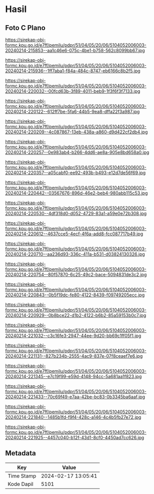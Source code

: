 # Hasil

## Foto C Plano

https://sirekap-obj-formc.kpu.go.id/e7ff/pemilu/pdpr/51/04/05/20/06/5104052006003-20240214-215853--aa1c46e6-075c-4be1-b758-562c8099bb67.jpg

https://sirekap-obj-formc.kpu.go.id/e7ff/pemilu/pdpr/51/04/05/20/06/5104052006003-20240214-215936--1ff7aba1-f84a-484c-8747-eb6166c8b2f5.jpg

https://sirekap-obj-formc.kpu.go.id/e7ff/pemilu/pdpr/51/04/05/20/06/5104052006003-20240214-220032--00fcd63b-3f89-4011-beb9-1f3f6f3f7133.jpg

https://sirekap-obj-formc.kpu.go.id/e7ff/pemilu/pdpr/51/04/05/20/06/5104052006003-20240214-220122--612ff7be-5fa6-44b5-9ea8-dffa22f3a987.jpg

https://sirekap-obj-formc.kpu.go.id/e7ff/pemilu/pdpr/51/04/05/20/06/5104052006003-20240214-220209--4c087867-13eb-438a-a860-d9d422cf2db4.jpg

https://sirekap-obj-formc.kpu.go.id/e7ff/pemilu/pdpr/51/04/05/20/06/5104052006003-20240214-220257--0e983ab4-b266-4dd6-ae8a-905e8bd658a0.jpg

https://sirekap-obj-formc.kpu.go.id/e7ff/pemilu/pdpr/51/04/05/20/06/5104052006003-20240214-220357--a05cabf0-ee92-493b-b493-e12d7de56f69.jpg

https://sirekap-obj-formc.kpu.go.id/e7ff/pemilu/pdpr/51/04/05/20/06/5104052006003-20240214-220442--03567676-896d-46e2-beb4-980abb115c53.jpg

https://sirekap-obj-formc.kpu.go.id/e7ff/pemilu/pdpr/51/04/05/20/06/5104052006003-20240214-220530--4df318d0-d052-4729-83a1-a59e0e72b308.jpg

https://sirekap-obj-formc.kpu.go.id/e7ff/pemilu/pdpr/51/04/05/20/06/5104052006003-20240214-220612--4637cce5-4ecf-4f6a-add8-fcc087717b49.jpg

https://sirekap-obj-formc.kpu.go.id/e7ff/pemilu/pdpr/51/04/05/20/06/5104052006003-20240214-220710--aa236d93-336c-411a-b531-d03824130326.jpg

https://sirekap-obj-formc.kpu.go.id/e7ff/pemilu/pdpr/51/04/05/20/06/5104052006003-20240214-220754--80f57870-6c25-49c2-bace-5094831de3c2.jpg

https://sirekap-obj-formc.kpu.go.id/e7ff/pemilu/pdpr/51/04/05/20/06/5104052006003-20240214-220843--0b5f19dc-fe80-4122-8439-f09749205ecc.jpg

https://sirekap-obj-formc.kpu.go.id/e7ff/pemilu/pdpr/51/04/05/20/06/5104052006003-20240214-220929--0b8bce22-d1b2-4122-b6b2-85a59153b0c7.jpg

https://sirekap-obj-formc.kpu.go.id/e7ff/pemilu/pdpr/51/04/05/20/06/5104052006003-20240214-221032--c3c16fe3-2947-44ee-9d20-bb69c1ff05f1.jpg

https://sirekap-obj-formc.kpu.go.id/e7ff/pemilu/pdpr/51/04/05/20/06/5104052006003-20240214-221131--827b234b-2555-4ac9-837e-07f8ceaef7e6.jpg

https://sirekap-obj-formc.kpu.go.id/e7ff/pemilu/pdpr/51/04/05/20/06/5104052006003-20240214-221345--e7c19f99-e59d-4148-94cc-5a681aa1f823.jpg

https://sirekap-obj-formc.kpu.go.id/e7ff/pemilu/pdpr/51/04/05/20/06/5104052006003-20240214-221433--70c69f49-e7aa-42be-bc83-0b3345ba6aaf.jpg

https://sirekap-obj-formc.kpu.go.id/e7ff/pemilu/pdpr/51/04/05/20/06/5104052006003-20240214-221840--1485b1fd-f9f4-428c-a146-4c4b5fb27e72.jpg

https://sirekap-obj-formc.kpu.go.id/e7ff/pemilu/pdpr/51/04/05/20/06/5104052006003-20240214-221925--4457c040-b12f-43d1-8cf0-4450ad7cc626.jpg


## Metadata

| Key        | Value               |
| ---------- | ------------------- |
| Time Stamp | 2024-02-17 13:05:41 |
| Kode Dapil | 5101                |



